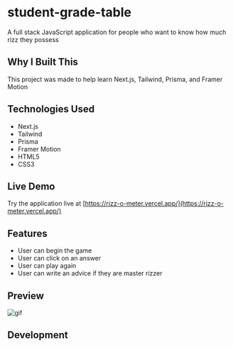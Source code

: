 # student-grade-table

A full stack JavaScript application for people who want to know how much rizz they possess

## Why I Built This

This project was made to help learn Next.js, Tailwind, Prisma, and Framer Motion

## Technologies Used

- Next.js
- Tailwind
- Prisma
- Framer Motion
- HTML5
- CSS3

## Live Demo

Try the application live at [https://rizz-o-meter.vercel.app/](https://rizz-o-meter.vercel.app/)

## Features

- User can begin the game
- User can click on an answer
- User can play again
- User can write an advice if they are master rizzer

## Preview

![gif](rizz-o-meter/public/assets/rizz.gif)

## Development
